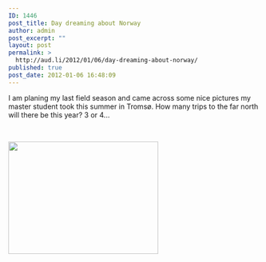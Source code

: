 ```yaml
---
ID: 1446
post_title: Day dreaming about Norway
author: admin
post_excerpt: ""
layout: post
permalink: >
  http://aud.li/2012/01/06/day-dreaming-about-norway/
published: true
post_date: 2012-01-06 16:48:09
---
```

I am planing my last field season and came across some nice pictures my master student took this summer in Tromsø. How many trips to the far north will there be this year? 3 or 4...

&nbsp;

<a href="http://aud.li/wp-content/uploads/2012/01/Tromso.jpg"><img class="aligncenter size-medium wp-image-1447" title="Tromso" src="http://aud.li/wp-content/uploads/2012/01/Tromso-300x225.jpg" alt="" width="300" height="225" /></a>

&nbsp;